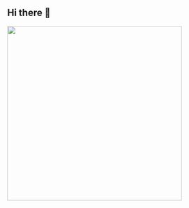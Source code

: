 ## Hi there 👋

<img src="https://media.giphy.com/media/v1.Y2lkPTc5MGI3NjExd3BlZmk2dmt6NXlpd3ZvbGpjd29zbncwejlmN3U1cXl6emFvNnk4NSZlcD12MV9naWZzX3NlYXJjaCZjdD1n/Wsju5zAb5kcOfxJV9i/giphy.gif" width="400"/>

<!-- 
**Preetesh1/Preetesh1** is a ✨ _special_ ✨ repository because its `README.md` (this file) appears on your GitHub profile.

Here are some ideas to get you started:

- 🔭 I’m currently working on ...
- 🌱 I’m currently learning ...
- 👯 I’m looking to collaborate on ...
- 🤔 I’m looking for help with ...
- 💬 Ask me about ...
- 📫 How to reach me: ...
- 😄 Pronouns: ...
- ⚡ Fun fact: ...
-->
